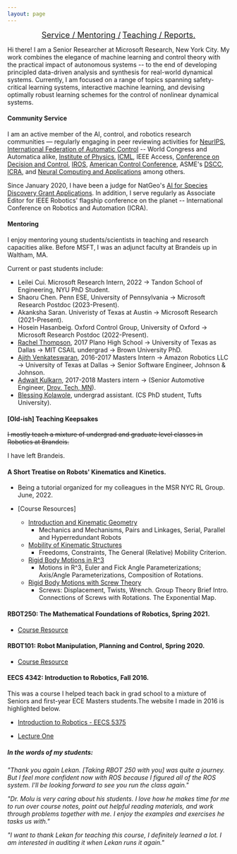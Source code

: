 ```yaml
---
layout: page
---
```



<center>
<!-- <a href="#revs"><font size="4">Introduction / </font></a> -->
<a href="#serv"><font size="4"> Service / </font></a>
<a href="#mentor"><font size="4">Mentoring /</font></a>
<a href="#teaching"><font size="4">Teaching / </font></a>
<a href="#fdbks"><font size="4">Reports. </font></a>
</center>


Hi there! I am a Senior Researcher at Microsoft Research, New York City. My work combines the elegance of machine learning and control theory with the practical impact of autonomous systems -- to the end of developing principled data-driven analysis and synthesis for real-world dynamical systems. Currently, I am focused on a range of topics spanning safety-critical learning systems, interactive machine learning, and devising optimally robust learning schemes for the control of nonlinear dynamical systems.

<a name="serv"></a>
#### **Community Service**

I am an active member of the AI, control, and robotics research communities — regularly engaging in peer reviewing activities for [NeurIPS](https://nips.cc/), [International Federation of Automatic Control](https://www.ifac-control.org/) -- World Congress and Automatica alike, [Institute of Physics](https://www.iop.org/),  [ICML](https://icml.cc/), IEEE Access, [Conference on Decision and Control](https://2021.ieeecdc.org/), [IROS](https://en.wikipedia.org/wiki/International_Conference_on_Intelligent_Robots_and_Systems), [American Control Conference](https://acc2021.a2c2.org/),  ASME's [DSCC](https://event.asme.org/DSCC),  [ICRA](https://www.ieee-ras.org/conferences-workshops/fully-sponsored/icra), and [Neural Computing and Applications](https://www.springer.com/journal/521) among others.

Since January 2020, I have been a judge for NatGeo's [AI for Species Discovery Grant Applications](https://www.nationalgeographic.org/funding-opportunities/grants/). In addition, I serve regularly as Associate Editor for IEEE Robotics' flagship conference on the planet -- International Conference on Robotics and Automation (ICRA).


<a name="mentor"></a>
#### Mentoring 

I enjoy mentoring young students/scientists in teaching and research capacities alike. Before MSFT, I was an adjunct faculty at Brandeis up in Waltham, MA.

Current or past students include:

+ Leilei Cui. Microsoft Research Intern, 2022 &rarr; Tandon School of Engineering, NYU PhD Student.
+ Shaoru Chen. Penn ESE, University of Pennsylvania &rarr; Microsoft Research Postdoc (2023-Present).
+ Akanksha Saran. Univeristy of Texas at Austin  &rarr;  Microsoft Research (2021-Present).
+ Hosein Hasanbeig. Oxford Control Group, University of Oxford &rarr; Microsoft Research Postdoc (2022-Present).
+  [Rachel Thompson](https://github.com/rsthomp), 2017 Plano High School &rarr; University of Texas as Dallas &rarr; MIT CSAIL undergrad &rarr; Brown University PhD.
+  [Ajith Venkateswaran](https://www.linkedin.com/in/ajithvenkateswaran), 2016-2017 Masters Intern &rarr; Amazon Robotics LLC &rarr; University of Texas at Dallas &rarr; Senior Software Engineer, Johnson & Johnson.
+  [Adwait Kulkarn](https://www.linkedin.com/in/adwaitkulkarni93), 2017-2018 Masters intern &rarr; (Senior Automotive Engineer, [Drov. Tech, MN](http://drovtech.com)).
+  [Blessing Kolawole](https://www.linkedin.com/in/blessingkolawole/), undergrad assistant. (CS PhD student, Tufts University).

<a name="teaching"></a>
#### [Old-ish] Teaching Keepsakes

~~I mostly teach a mixture of undergrad and graduate level classes in Robotics at Brandeis.~~

I have left Brandeis.

#### A Short Treatise on Robots' Kinematics and Kinetics.

+ Being a tutorial organized for my colleagues in the MSR NYC RL Group. June, 2022. 

+ [Course Resources]
	+ [Introduction and Kinematic Geometry](/downloads/Papers/robots_slides/intro_linkages.pdf)
		- Mechanics and Mechanisms, Pairs and Linkages, Serial, Parallel and Hyperredundant Robots
	+ [Mobility of Kinematic Structures](/downloads/Papers/robots_slides/mobility.pdf)
		- Freedoms, Constraints, The General (Relative) Mobility Criterion.
	+ [Rigid Body Motions in R^3](/downloads/Papers/robots_slides/rbm_euler.pdf)
		- Motions in R^3, Euler and Fick Angle Parameterizations; Axis/Angle Parameterizations, Composition of Rotations.
	+ [Rigid Body Motions with Screw Theory](/downloads/Papers/robots_slides/rbm_screws.pdf)
		- Screws: Displacement, Twists, Wrench. Group Theory Brief Intro. Connections of Screws with Rotations. The Exponential Map.


#### **RBOT250: The Mathematical Foundations of Robotics, Spring 2021.**

+ [Course Resource](/downloads/Papers/RBOT250.pdf)


#### **RBOT101: Robot Manipulation, Planning and Control, Spring 2020.**

+ [Course Resource](/downloads/Papers/RBOT101.pdf)

#### **EECS 4342: Introduction to Robotics, Fall 2016.**

This was a course I helped teach back in grad school to a mixture of Seniors and first-year ECE Masters students.The website I made in 2016 is highlighted below.

+ [Introduction to Robotics - EECS 5375](http://service-lab.github.io/)

+ [Lecture One](http://service-lab.github.io/Lecture-1/)


<a name="fdbks"></a>
##### **In the words of my students:**

_"Thank you again Lekan. [Taking RBOT 250 with you] was quite a journey. But I feel more confident now with ROS because I figured all of the ROS system. I'll be looking forward to see you run the class again."_

_"Dr. Molu is very caring about his students. I love how he makes time for me to run over course notes, point out helpful reading materials, and work through problems together with me. I enjoy the examples and exercises he tasks us with."_

_"I want to thank Lekan for teaching this course, I definitely learned a lot. I am interested in auditing it when Lekan runs it again."_